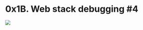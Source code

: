 # 0x1B. Web stack debugging #4
![](https://s3.amazonaws.com/intranet-projects-files/holbertonschool-sysadmin_devops/313/frdkCrb.jpg)
